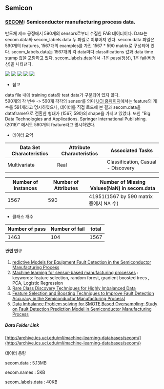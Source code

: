 ## Semicon  
### [SECOM](http://archive.ics.uci.edu/ml/datasets/secom): Semiconductor manufacturing process data.  

반도체 제조 공정에서 590개의 sensors로부터 수집한 FAB 데이터이다. Data는 secom.data와 secom_labels.data 두 파일로
이루어져 있다. secom.data 파일은 590개의 features, 1567개의 examples를 가진 1567 * 590 matrix로 구성되어 있다.  secom_labels.data는 1567개의 각 data마다 classifications 값과 data time stamp 값을 포함하고 있다. secom_labels.data에서 -1은 pass(정상), 1은 fail(비정상)을 나타낸다.   

![](https://img.shields.io/badge/sector-semicon-blue.svg)
![](https://img.shields.io/badge/labeled-yes-blue.svg)
![](https://img.shields.io/badge/time--series-yes-blue.svg)
![](https://img.shields.io/badge/feature_selection-gray.svg) ![](<https://img.shields.io/badge/simulation-no-red.svg>)         


- 참고  

data file 내에 training data와 test data가 구분되어 있지 않다.  
590개의 각 변수 -> 590개 각각의 sensor를 의미 
[UCI 홈페이지](http://archive.ics.uci.edu/ml/datasets/secom)에서는 feature의 개수를 591개라고 명시하였으나, 데이터를 직접 로드해 본 결과 secom.data을 dataframe으로 전환한 형태가 (1567, 590)의 shape을 가지고 있었다. 또한 "Big Data Technologies and Applications. Springer International Publishing. (2018)" 에서도 590개의 feature라고 명시하였다.  

- 데이터 요약  

Data Set Characteristics | Attribute Characteristics | Associated Tasks  
---- | ---- | ----  
Multivariate | Real | Classification, Casual - Discovery  

Number of Instances | Number of Attributes | Number of Missing Values(NaN) in secom.data 
---- | ---- | ----  
1567 | 590 | 41951(1567 by 590 matrix 중에서 NA 수)    

- 클래스 개수  

Number of pass | Number of fail | total 
---- | ---- | ---- 
 1463 | 104  | 1567  

#### 관련 연구  

1. [redictive Models for Equipment Fault Detection in the Semiconductor Manufacturing Process](http://www.ijetch.org/vol8/898-T10023.pdf)   
2. [Machine learning for sensor-based manufacturing processes](https://ieeexplore.ieee.org/document/8116997) : keywords: feature selection, random forest, gradient boosted trees , PCA, Logistic Regression   
3. [Rare Class Discovery Techniques for Highly Imbalanced Data](<http://www.iaeng.org/publication/IMECS2013/IMECS2013_pp269-272.pdf>)    
4. [Feature Selection and Boosting Techniques to Improve Fault Detection Accuracy in the Semiconductor Manufacturing Process](<http://citeseerx.ist.psu.edu/viewdoc/download?doi=10.1.1.421.3370&rep=rep1&type=pdf>)]   
5. [Data Imbalance Problem solving for SMOTE Based Oversampling: Study on Fault Detection Prediction
   Model in Semiconductor Manufacturing Process](<https://pdfs.semanticscholar.org/df3b/537f5912bef4dca1659bae8ef360bbf69782.pdf>)       


##### Data Folder Link  
[http://archive.ics.uci.edu/ml/machine-learning-databases/secom/](http://archive.ics.uci.edu/ml/machine-learning-databases/secom/)  

데이터 용량  

secom.data : 5.13MB    

secom.names : 5KB    

secom_labels.data :   40KB   






